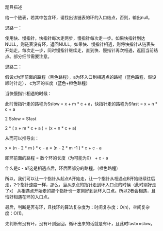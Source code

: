 题目描述

给一个链表，若其中包含环，请找出该链表的环的入口结点，否则，输出null。

思路一：

使用快、慢指针，快指针每次走两步，慢指针每次走一步。如果快指针到达NULL，则链表没有环，返回NULL。如果快、慢指针相遇，则将快指针从链表头开始走，每次走一步，同时慢指针继续走，直到快、慢指针再次相遇，返回当前结点。部分细节需要注意。

思路二：

假设x为环前面的路程（黑色路程），a为环入口到相遇点的路程（蓝色路程，假设顺时针走）， c为环的长度（蓝色+橙色路程）

当快慢指针相遇的时候：

此时慢指针走的路程为Sslow = x + m * c + a，快指针走的路程为Sfast = x + n * c + a

2 Sslow = Sfast

2 * ( x + m * c + a ) = (x + n * c + a)

从而可以推导出：

x = (n - 2 * m ) * c - a = (n - 2  * m -1 ) * c + c - a

即环前面的路程 = 数个环的长度（为可能为0） + c - a

什么是c - a?这是相遇点后，环后面部分的路程。（橙色路程）

所以，我们可以让一个指针从起点A开始走，让一个指针从相遇点B开始继续往后走，2个指针速度一样，那么，当从原点的指针走到环入口点的时候（此时刚好走了x）
从相遇点开始走的那个指针也一定刚好到达环入口点。所以2者会相遇，且恰好相遇在环的入口点。

最后，判断是否有环，且找环的算法复杂度为：时间复杂度：O(n)，空间复杂度：O(1)。

先判断有没有环，没有环则返回。循环出来的话就是有环，且此时fast==slow。
